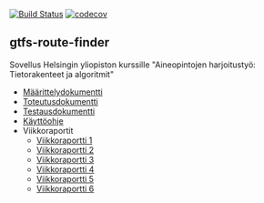 [![Build Status](https://travis-ci.org/mjaakko/gtfs-route-finder.svg?branch=master)](https://travis-ci.org/mjaakko/gtfs-route-finder)
[![codecov](https://codecov.io/gh/mjaakko/gtfs-route-finder/branch/master/graph/badge.svg)](https://codecov.io/gh/mjaakko/gtfs-route-finder)
## gtfs-route-finder

Sovellus Helsingin yliopiston kurssille "Aineopintojen harjoitustyö: 
Tietorakenteet ja algoritmit"

* [Määrittelydokumentti](docs/maarittelydokumentti.md)
* [Toteutusdokumentti](docs/toteutusdokumentti.md)
* [Testausdokumentti](docs/testausdokumentti.md)
* [Käyttöohje](docs/kayttoohje.md)
* Viikkoraportit
  * [Viikkoraportti 1](docs/viikkoraportit/1.md)
  * [Viikkoraportti 2](docs/viikkoraportit/2.md)
  * [Viikkoraportti 3](docs/viikkoraportit/3.md)
  * [Viikkoraportti 4](docs/viikkoraportit/4.md)
  * [Viikkoraportti 5](docs/viikkoraportit/5.md)
  * [Viikkoraportti 6](docs/viikkoraportit/6.md)

